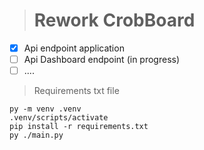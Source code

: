 ># Rework CrobBoard

- [X] Api endpoint application 
- [ ] Api Dashboard endpoint (in progress)
- [ ] ....

> Requirements txt file

```shell
py -m venv .venv
.venv/scripts/activate
pip install -r requirements.txt
py ./main.py
```

